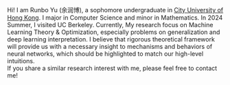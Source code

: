 Hi! I am Runbo Yu (余润博), a sophomore undergraduate in [City University of Hong Kong](https://www.cityu.edu.hk/). I major in Computer Science and minor in Mathematics. In 2024 Summer, I visited UC Berkeley. 
Currently, My research focus on Machine Learning Theory & Optimization, especially problems on generalization and deep learning interpretation. I believe that rigorous theoretical framework will provide us with a necessary insight to mechanisms and behaviors of neural networks, which should be highlighted to match our high-level intuitions.  
If you share a similar research interest with me, please feel free to contact me! 
